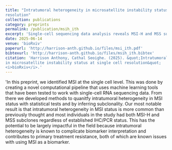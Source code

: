 ```yaml
---
title: "Intratumoral heterogeneity in microsatellite instability status at single cell 
resolution"
collection: publications
category: preprints
permalink: /publication/msih_ith
excerpt: 'Single-cell sequencing data analysis reveals MSI-H and MSS subclones and quantifiable intratumoral heterogeneity in MSI status.'
date: 2025-06-14
venue: 'bioRxiv'
paperurl: 'http://harrison-anth.github.io/files/msi_ith.pdf'
bibtexurl: 'http://harrison-anth.github.io/files/msih_ith.bibtex'
citation: 'Harrison Anthony, Cathal Seoighe. (2025). &quot;Intratumoral heterogeneity
in microsatellite instability status at single cell resolution&quot;
<i>bioRxiv</i>.'
---
```

'In this preprint, we identified MSI at the single cell level. This was done by
creating a novel computational pipeline that uses machine learning tools that have been
tested to work with single-cell RNA sequencing data. From there we developed methods to
quanitfy intratumoral heterogeneity in MSI status with statistical tests and by inferring
subclonality. Our most notable result is that intratumoral heterogeneity in MSI status is
more common than previously thought and most individuals in the study had both MSI-H and
MSS subclones regardless of established IHC/PCR status. This has the potential to be
largely impactful in the field because intratumoral heterogeneity is known to complicate
biomarker interpretation and contributes to primary treatment resistance, both of which are
known issues with using MSI as a biomarker.
